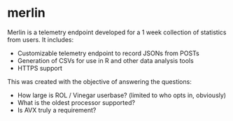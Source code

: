 # merlin
Merlin is a telemetry endpoint developed for a 1 week collection of statistics from users.
It includes:
 - Customizable telemetry endpoint to record JSONs from POSTs
 - Generation of CSVs for use in R and other data analysis tools
 - HTTPS support

This was created with the objective of answering the questions:
 - How large is ROL / Vinegar userbase? (limited to who opts in, obviously)
 - What is the oldest processor supported?
 - Is AVX truly a requirement?
